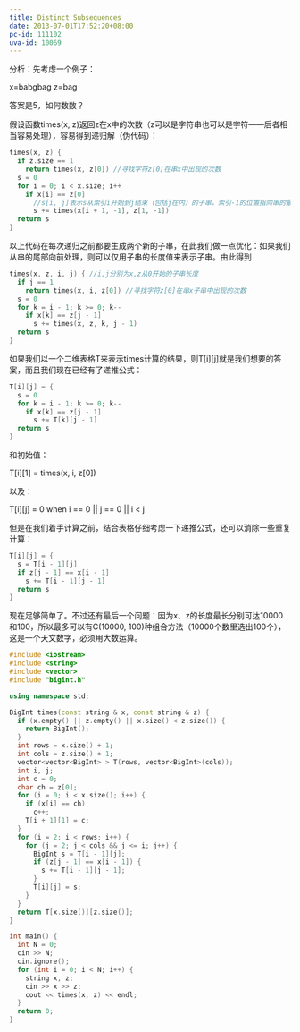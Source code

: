 ```yaml
---
title: Distinct Subsequences
date: 2013-07-01T17:52:20+08:00
pc-id: 111102
uva-id: 10069
---
```

分析：先考虑一个例子：

x=babgbag z=bag

答案是5，如何数数？

假设函数times(x, z)返回z在x中的次数（z可以是字符串也可以是字符——后者相当容易处理），容易得到递归解（伪代码）：<!--more-->

```cpp
times(x, z) {
  if z.size == 1
    return times(x, z[0]) //寻找字符z[0]在串x中出现的次数
  s = 0
  for i = 0; i < x.size; i++
    if x[i] == z[0]
      //s[i, j]表示s从索引i开始到j结束（包括j在内）的子串，索引-1的位置指向串的最后一个字符
      s += times(x[i + 1, -1], z[1, -1])
  return s
}
```

以上代码在每次递归之前都要生成两个新的子串，在此我们做一点优化：如果我们从串的尾部向前处理，则可以仅用子串的长度值来表示子串。由此得到

```cpp
times(x, z, i, j) { //i,j分别为x,z从0开始的子串长度
  if j == 1
    return times(x, i, z[0]) //寻找字符z[0]在串x子串中出现的次数
  s = 0
  for k = i - 1; k >= 0; k--
    if x[k] == z[j - 1]
      s += times(x, z, k, j - 1)
  return s
}
```

如果我们以一个二维表格T来表示times计算的结果，则T\[i\]\[j\]就是我们想要的答案，而且我们现在已经有了递推公式：

```cpp
T[i][j] = {
  s = 0
  for k = i - 1; k >= 0; k--
    if x[k] == z[j - 1]
      s += T[k][j - 1]
  return s
}
```

和初始值：

T\[i\]\[1\] = times(x, i, z[0])

以及：

T\[i\]\[j\] = 0 when i == 0 || j == 0 || i < j

但是在我们着手计算之前，结合表格仔细考虑一下递推公式，还可以消除一些重复计算：

```cpp
T[i][j] = {
  s = T[i - 1][j]
  if z[j - 1] == x[i - 1]
    s += T[i - 1][j - 1]
  return s
}
```

现在足够简单了。不过还有最后一个问题：因为x、z的长度最长分别可达10000和100，所以最多可以有C(10000, 100)种组合方法（10000个数里选出100个），这是一个天文数字，必须用大数运算。

```cpp
#include <iostream>
#include <string>
#include <vector>
#include "bigint.h"

using namespace std;

BigInt times(const string & x, const string & z) {
  if (x.empty() || z.empty() || x.size() < z.size()) {
    return BigInt();
  }
  int rows = x.size() + 1;
  int cols = z.size() + 1;
  vector<vector<BigInt> > T(rows, vector<BigInt>(cols));
  int i, j;
  int c = 0;
  char ch = z[0];
  for (i = 0; i < x.size(); i++) {
    if (x[i] == ch)
      c++;
    T[i + 1][1] = c;
  }
  for (i = 2; i < rows; i++) {
    for (j = 2; j < cols && j <= i; j++) {
      BigInt s = T[i - 1][j];
      if (z[j - 1] == x[i - 1]) {
        s += T[i - 1][j - 1];
      }
      T[i][j] = s;
    }
  }
  return T[x.size()][z.size()];
}

int main() {
  int N = 0;
  cin >> N;
  cin.ignore();
  for (int i = 0; i < N; i++) {
    string x, z;
    cin >> x >> z;
    cout << times(x, z) << endl;
  }
  return 0;
}
```

